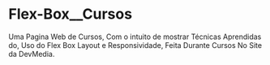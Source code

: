 # Flex-Box__Cursos
 Uma Pagina Web de Cursos, Com o intuito de mostrar Técnicas Aprendidas do, Uso do Flex Box Layout e Responsividade, Feita Durante Cursos No Site da DevMedia.
